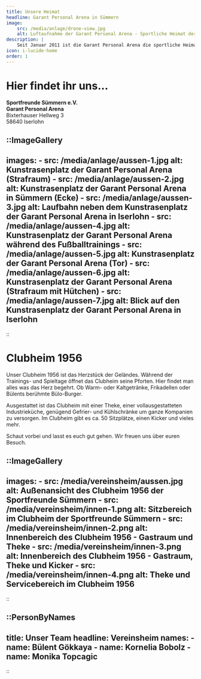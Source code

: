 ```yaml
---
title: Unsere Heimat
headline: Garant Personal Arena in Sümmern
image:
    src: /media/anlage/drone-view.jpg
    alt: Luftaufnahme der Garant Personal Arena - Sportliche Heimat der Sportfreunde Sümmern
description: |
    Seit Januar 2011 ist die Garant Personal Arena die sportliche Heimat der Sportfreunde Sümmern. Neben dem Kunstrasenplatz, finden Sportbegeisterte ein Beachvolleyballfeld, zwei Beachsoccerfelder und einen Mini-Kunstrasenplatz vor. Unser Fußballplatz ist im Fußballkreis Iserlohn zentral gelegen und so schnell aus Iserlohn, Menden und Hemer erreichbar.
icon: i-lucide-home
order: 1
---
```


# Hier findet ihr uns...

**Sportfreunde Sümmern e.V.**<br>
**Garant Personal Arena**<br>
Bixterhauser Hellweg 3<br>
58640 Iserlohn

::ImageGallery
---
images:
    - src: /media/anlage/aussen-1.jpg
      alt: Kunstrasenplatz der Garant Personal Arena (Strafraum)
    - src: /media/anlage/aussen-2.jpg
      alt: Kunstrasenplatz der Garant Personal Arena in Sümmern (Ecke)
    - src: /media/anlage/aussen-3.jpg
      alt: Laufbahn neben dem Kunstrasenplatz der Garant Personal Arena in Iserlohn
    - src: /media/anlage/aussen-4.jpg
      alt: Kunstrasenplatz der Garant Personal Arena während des Fußballtrainings
    - src: /media/anlage/aussen-5.jpg
      alt: Kunstrasenplatz der Garant Personal Arena (Tor)
    - src: /media/anlage/aussen-6.jpg
      alt: Kunstrasenplatz der Garant Personal Arena (Strafraum mit Hütchen)
    - src: /media/anlage/aussen-7.jpg
      alt: Blick auf den Kunstrasenplatz der Garant Personal Arena in Iserlohn
---
::




# Clubheim 1956

Unser Clubheim 1956 ist das Herzstück der Geländes. Während der Trainings- und Spieltage öffnet das Clubheim seine Pforten. Hier findet man alles was das Herz begehrt. Ob Warm- oder Kaltgetränke, Frikadellen oder Bülents berühmte Bülo-Burger.

Ausgestattet ist das Clubheim mit einer Theke, einer vollausgestatteten Industrieküche, genügend Gefrier- und Kühlschränke um ganze Kompanien zu versorgen. Im Clubheim gibt es ca. 50 Sitzplätze, einen Kicker und vieles mehr.

Schaut vorbei und lasst es euch gut gehen. Wir freuen uns über euren Besuch.

::ImageGallery
---
images:
    - src: /media/vereinsheim/aussen.jpg
      alt: Außenansicht des Clubheim 1956 der Sportfreunde Sümmern
    - src: /media/vereinsheim/innen-1.png
      alt: Sitzbereich im Clubheim der Sportfreunde Sümmern
    - src: /media/vereinsheim/innen-2.png
      alt: Innenbereich des Clubheim 1956 - Gastraum und Theke
    - src: /media/vereinsheim/innen-3.png
      alt: Innenbereich des Clubheim 1956 - Gastraum, Theke und Kicker
    - src: /media/vereinsheim/innen-4.png
      alt: Theke und Servicebereich im Clubheim 1956
---
::

::PersonByNames
---
title: Unser Team
headline: Vereinsheim
names:
    - name: Bülent Gökkaya
    - name: Kornelia Bobolz
    - name: Monika Topcagic
---
::



